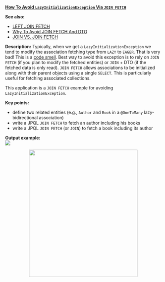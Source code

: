 **[How To Avoid `LazyInitializationException` Via `JOIN FETCH`](https://github.com/AnghelLeonard/Hibernate-SpringBoot/tree/master/HibernateSpringBootJoinFetch)**

**See also:**
- [LEFT JOIN FETCH](https://github.com/AnghelLeonard/Hibernate-SpringBoot/tree/master/HibernateSpringBootLeftJoinFetch)
- [Why To Avoid JOIN FETCH And DTO](https://github.com/AnghelLeonard/Hibernate-SpringBoot/tree/master/HibernateSpringBootDtoViaJoinFetch)
- [JOIN VS. JOIN FETCH](https://github.com/AnghelLeonard/Hibernate-SpringBoot/tree/master/HibernateSpringBootJoinVSJoinFetch)

**Description:** Typically, when we get a `LazyInitializationException` we tend to modify the association fetching type from `LAZY` to `EAGER`. That is very bad! This is a [code smell](https://vladmihalcea.com/eager-fetching-is-a-code-smell/). Best way to avoid this exception is to rely on `JOIN FETCH` (if you plan to modify the fetched entities) or `JOIN` + DTO (if the fetched data is only read). `JOIN FETCH` allows associations to be initialized along with their parent objects using a single `SELECT`. This is particularly useful for fetching associated collections. 

This application is a `JOIN FETCH` example for avoiding `LazyInitializationException`. 

**Key points:**
- define two related entities (e.g., `Author` and `Book` in a `@OneToMany` lazy-bidirectional association)
- write a JPQL `JOIN FETCH` to fetch an author including his books
- write a JPQL `JOIN FETCH` (or `JOIN`) to fetch a book including its author

**Output example:**\
![](https://github.com/AnghelLeonard/Hibernate-SpringBoot/blob/master/HibernateSpringBootJoinFetch/hibernate%20spring%20boot%20join%20fetch.png) 

<a href="https://leanpub.com/java-persistence-performance-illustrated-guide"><p align="center"><img src="https://github.com/AnghelLeonard/Hibernate-SpringBoot/blob/master/Java%20Persistence%20Performance%20Illustrated%20Guide.jpg" height="410" width="350"/></p></a>
